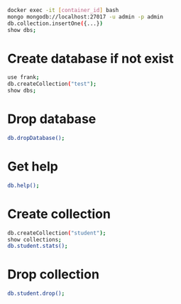 ```bash
docker exec -it [container_id] bash
mongo mongodb://localhost:27017 -u admin -p admin
db.collection.insertOne({...})
show dbs;
```

# Create database if not exist
```bash
use frank;
db.createCollection("test");
show dbs;
```

# Drop database
```bash
db.dropDatabase();
```

# Get help
```bash
db.help();
```

# Create collection
```bash
db.createCollection("student");
show collections;
db.student.stats();
```

# Drop collection
```bash
db.student.drop();
```